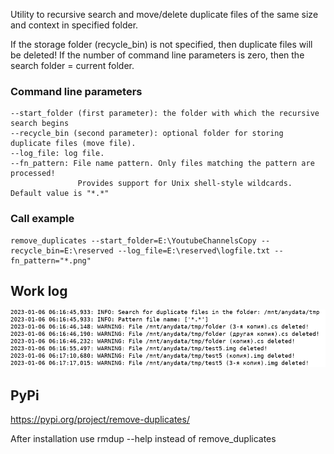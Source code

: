 Utility to recursive search and move/delete duplicate files of the same size and context in specified folder.

If the storage folder (recycle_bin) is not specified, then duplicate files will be deleted!
If the number of command line parameters is zero, then the search folder = current folder.

### Command line parameters
    --start_folder (first parameter): the folder with which the recursive search begins
    --recycle_bin (second parameter): optional folder for storing duplicate files (move file).
    --log_file: log file.
    --fn_pattern: File name pattern. Only files matching the pattern are processed!
                   Provides support for Unix shell-style wildcards. Default value is "*.*"

### Call example
    remove_duplicates --start_folder=E:\YoutubeChannelsCopy --recycle_bin=E:\reserved --log_file=E:\reserved\logfile.txt --fn_pattern="*.png" 
## Work log
![alt text](https://github.com/octaprog7/remove_duplicates/blob/master/warn_del.png)
## PyPi
https://pypi.org/project/remove-duplicates/

After installation use rmdup --help instead of remove_duplicates